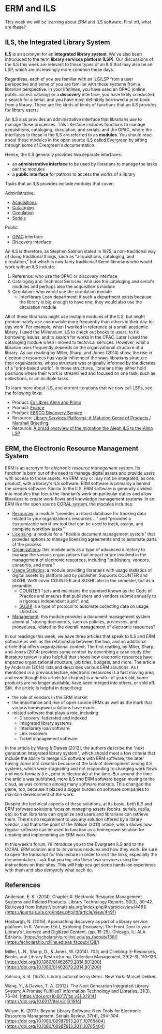 # ERM and ILS

This week we will be learning about ERM and ILS software. First off, what are
these?

## ILS, the Integrated Library System

**ILS** is an acronym for an **integrated library system**. We've also been
introduced to the term **library services platform (LSP)**. Our discussions of
the ILS this week are relevant to those types of an ILS that may also be an
LSP, which are increasingly more common these days.

Regardless, each of you are familiar with an ILS/LSP from a user perspective
and some of you are familiar with these systems from a librarian perspective.
In your lifetimes, you have used an OPAC (online public access catalog) or a
**discovery** interface, you have likely conducted a search for a serial, and
you have most definitely borrowed a print book from a library. These are the
kinds of kinds of functions that an ILS provides for library users.

An ILS also provides an administrative interface that librarians use to manage
those processes. This interface includes functions to manage acquisitions,
cataloging, circulation, and serials, and the OPAC, where the interfaces to
these in the ILS are referred to as **modules**. You should read about these
modules in the open source ILS called [Evergreen][evergreen] by sifting through
some of Evergreen's documentation.

Hence, the ILS generally provides two separate interfaces:

* an **administrative interface** to be used by librarians to manage the tasks
  per the modules
* a **public interface** for patrons to access the works of a library

Tasks that an ILS provides include modules that cover:

Administrative:

* [Acquisitions][acquisitions]
* [Cataloging][cataloging]
* [Circulation][circulation]
* [Serials][serials]

Public:

* [OPAC][opac] interface
* [Discovery][hosburgh2016] interface 

An ILS is therefore, as Stephen Salmon stated in 1975, a non-traditional way of
doing traditional things, such as "acquisitions, cataloging, and circulation,"
but which is now fairly traditional! Some librarians who would work with an ILS
include:

1. Reference: who use the OPAC or discovery interface
1. Cataloging and Technical Services: who use the cataloging and serial's
   modules and perhaps also the acquisition's module
1. Circulation: who would use the circulation module
    * Interlibrary Loan department: if such a department exists because the
      library is big enough to have one, they would also use the circulation
      module

All of those librarians might use multiple modules of the ILS, but might
predominately use one module more frequently than others in their day-to-day
work. For example, when I worked in reference at a small academic library, I
used the Millennium ILS to check out books to users, to fix borrowing issues,
and to search for works in the OPAC. Later I used the cataloging module when I
moved to technical services. However, what a librarian uses frequently depends
on the organizational structure of a library. As our reading by Miller, Sharp,
and Jones (2014) show, the rise in electronic resources has vastly influenced
the ways librarians structure their organizations, whose structure was
originally informed by the dictates of a "print-based world". In those
structures, librarians may either hold positions where their work is
streamlined and focused on one task, such as collections, or on multiple tasks.

To learn more about ILS, and current iterations that we now call LSPs, see the
following links:

- Product: [Ex Libres Alma and Primo][exlibres]
- Product: [Encore][encore]
- Product: [EBSCO Discovery Service][ebdiscovery]
- Resource: [Library Services Platforms: A Maturing Genre of Products / Marshall Breeding][breeding2015]
- Resource: [A broad overview of the migration the Aleph ILS to the Alma LSP][almaimplementation]

[exlibres]:https://knowledge.exlibrisgroup.com/campusM/Product_Documentation/Custom_Integrations_(Sample)/Ex_Libris_Alma_and_Primo_(Library)
[encore]:https://www.iii.com/products/encore/
[ebdiscovery]:https://www.ebsco.com/products/ebsco-discovery-service
[breeding2015]:https://journals.ala.org/ltr/issue/download/509/259
[almaimplementation]:https://guides.cuny.edu/LSPImplementation

## ERM, the Electronic Resource Management System

ERM is an acronym for *electronic resource management* system. Its function is
born out of the need to manage digital assets and provide users with access to
those assets. An ERM may or may not be integrated, as one product, with a
library's ILS software. ERM software is primarily a behind the scenes software.
Similar to the ILS, ERM software is generally divided into modules that focus
the librarian's work on particular duties and allow librarians to create work
flows and knowledge management systems. In an ERM like the open source [CORAL
system][coral_modules], the modules includes:

* [Resources][resources_module]: a module "provides a robust database for
  tracking data related to your organization's resources ..." and "provides a
  customizable workflow tool that can be used to track, assign, and complete
  workflow tasks."
* [Licensing][licensing_module]: a module for a "flexible document management
  system" that provides options to manage licensing agreements and to automate
  parts of the process.
* [Organizations][organizations_module]: this module acts as a type of advanced
  directory to manage the various organizations that impact or are involved in
  the management of electronic resources, including "publishers, vendors,
  consortia, and more."
* [Usage Statistics][usage_statistics]: a module providing librarians with
  usage statistics of digital assets by platform and by publisher. Supports
  COUNTER and SUSHI. We'll cover COUNTER and SUSHI later in the semester, but
  as a preamble:
    * [COUNTER][counter] "sets and maintains the standard known as the Code of
      Practice and ensures that publishers and vendors submit annually to a
      rigorous independent audit", and,
    * [SUSHI][sushi] is a type of protocol to automate collecting data on usage
      statistics.
* [Management][management_module]: this module provides a document management
  system aimed at "storing documents, such as policies, processes, and
  procedures, related to the overall management of electronic resources".

In our readings this week, we have three articles that speak to ILS and ERM
software as well as the relationship between the two, and an additional article
that offers organizational context. The first reading, by Miller, Sharp, and
Jones (2014) provides some context by describing a case study (the literature
review is also helpful) that shows how electronic resources have impacted
organizational structure, job titles, budgets, and more. The article by
Anderson (2014) lists and describes various ERM solutions. As I mentioned in a
previous lecture, electronic resources is a fast moving area, and even though
this article (or chapter) is a handful of years old, some products are no
longer available, have been merged into others, or sold off. Still, the article
is helpful in describing:

* the role of vendors in the ERM market
* the importance and rise of open source ERMs as well as the mark that various
  homegrown solutions have made
* related software that plays a role, including:
    * Discovery: federated and indexed
    * Integrated library systems
    * Interlibrary loan software
    * Link resolvers
    * Ticket management software

In the article by Wang & Dawes (2012), the authors describe the "next
generation integrated library system", which should meet a few criteria that
include the ability to merge ILS software with ERM software, the latter having
come into creation because of the lack of development among ILS systems, which
were stagnating and not responding to changing work flows and work formats
(i.e., print to electronic) at the time. But around the time the article was
published, more ILS and ERM software began moving to the cloud, as was common
among many software markets. This changed the game, too, because it placed a
bigger burden on software companies to maintain development of the work.

Despite the technical aspects of these solutions, at its basic, both ILS and
ERM software solutions focus on managing assets (books, serials,
[realia][realia], etc) so that librarians can organize and users and librarians
can retrieve them. There's no requirement to use any solution offered by a
library vendor, and that's the point of the Wilson (2011) article, which shows
how regular software can be used to function as a homegrown solution for
creating and implementing an ERM work flow.

In this week's forum, I'll introduce you to the Evergreen ILS and to the CORAL
ERM solution and to its various modules and how they work. Be sure to open the
transcript for this lecture in order to visit the links, especially the
documentation. I ask that you log into these two services using the
instructions on their sites. This will help you get some hands-on experience
with them and also demystify what each do.

## References

Anderson, E. K. (2014). Chapter 4: Electronic Resource Management Systems and
Related Products. Library Technology Reports, 50(3), 30–42. Retrieved from
[https://journals.ala.org/index.php/ltr/article/view/4491](https://journals.ala.org/index.php/ltr/article/view/4491)

Hosburgh, N. (2016). Approaching discovery as part of a library service
platform. In K. Varnum (Ed.), Exploring Discovery: The Front Door to your
Library’s Licensed and Digitized Content. (pp. 15-25). Chicago, IL: ALA
Editions.
[https://scholarship.rollins.edu/as_facpub/138/](https://scholarship.rollins.edu/as_facpub/138/)

Miller, L. N., Sharp, D., & Jones, W. (2014). 70% and Climbing: E-Resources,
Books, and Library Restructuring. Collection Management, 39(2–3), 110–126.
[https://doi.org/10.1080/01462679.2014.901200](https://doi.org/10.1080/01462679.2014.901200)

Salmon, S. R. (1975). Library automation systems. New York: Marcel Dekker.

Wang, Y., & Dawes, T. A. (2012). The Next Generation Integrated Library System:
A Promise Fulfilled? Information Technology and Libraries, 31(3), 76–84.
[https://doi.org/10.6017/ital.v31i3.1914](https://doi.org/10.6017/ital.v31i3.1914)

Wilson, K. (2011). Beyond Library Software: New Tools for Electronic Resources
Management. Serials Review, 37(4), 294–304.
[https://doi.org/10.1080/00987913.2011.10765404](https://doi.org/10.1080/00987913.2011.10765404)

[coral_modules]:http://coral-erm.org/modules/
[resources_module]:http://coral-erm.org/resources/
[licensing_module]:http://coral-erm.org/licensing/
[organizations_module]:http://coral-erm.org/organizations/
[usage_statistics]:http://coral-erm.org/usage-statistics/
[counter]:https://www.projectcounter.org/about/counter-for-libraries/
[sushi]:https://www.niso.org/standards-committees/sushi
[management_module]:http://coral-erm.org/management/
[evergreen]:http://docs.evergreen-ils.org/
[acquisitions]:http://docs.evergreen-ils.org/reorg/3.2/acquisitions/
[cataloging]:http://docs.evergreen-ils.org/reorg/3.2/cataloging/
[circulation]:http://docs.evergreen-ils.org/reorg/3.2/circulation/
[serials]:http://docs.evergreen-ils.org/reorg/3.2/serials/
[opac]:http://docs.evergreen-ils.org/reorg/3.2/opac/
[realia]:https://archives.yale.edu/subjects/33488
[hosburgh2016]:https://scholarship.rollins.edu/as_facpub/138/
